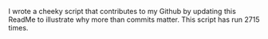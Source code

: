 I wrote a cheeky script that contributes to my Github by updating this ReadMe to illustrate why more than commits matter. This script has run 2715 times.